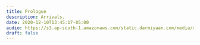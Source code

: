 ```yaml
---
title: Prologue
description: Arrivals.
date: 2020-12-10T13:45:17-05:00
audio: https://s3.ap-south-1.amazonaws.com/static.darmiyaan.com/media/darmiyaan-prologue.mp3
draft: false
---
```

